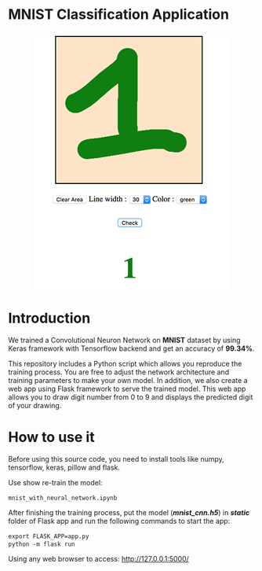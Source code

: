 
# MNIST Classification Application

<p align="center">
<img src='flask-app/sample.png'>
</p>


#  Introduction
We trained a Convolutional Neuron Network on **MNIST** dataset by using Keras framework with Tensorflow backend and get an accuracy of **99.34%**. 

This repository includes a Python script which allows you reproduce the training process. You are free to adjust the network architecture and training parameters to make your own model.
In addition, we also create a web app using Flask framework to serve the trained model. This web app allows you to draw digit number from 0 to 9 and displays the predicted digit of your drawing.


# How to use it

Before using this source code, you need to install tools like numpy, tensorflow, keras, pillow and flask.

Use show re-train the model:

    mnist_with_neural_network.ipynb

After finishing the training process, put the model (***mnist_cnn.h5***) in ***static*** folder of Flask app and run the following commands to start the app:

    export FLASK_APP=app.py
    python -m flask run

Using any web browser to access:  http://127.0.0.1:5000/
